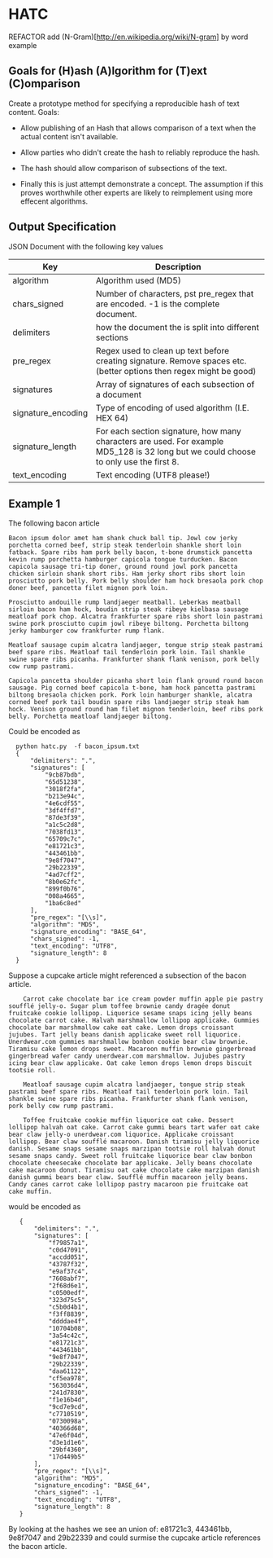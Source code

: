 HATC
====

REFACTOR add (N-Gram)[http://en.wikipedia.org/wiki/N-gram]  by word example

## Goals for (H)ash (A)lgorithm for (T)ext (C)omparison
Create a prototype method for specifying a reproducible hash of text content. Goals:

* Allow publishing of an Hash that allows comparison of a text when the actual content isn't available.

* Allow parties who didn't create the hash to reliably reproduce the hash.

* The hash should allow comparison of subsections of the text.

* Finally this is just attempt demonstrate a concept. The assumption if this proves worthwhile other experts are likely to reimplement using more effecent algorithms.


## Output Specification

JSON Document with the following key values

| Key                  | Description                                                                                                          |
|----------------------|----------------------------------------------------------------------------------------------------------------------|
| algorithm            | Algorithm used  (MD5)                                                                                                |
| chars_signed         | Number of characters, pst pre_regex that are encoded. -1 is the complete document.                                   |
| delimiters           | how the document the is split into different sections                                               |
| pre_regex            | Regex used to clean up text before creating signature. Remove spaces etc.  (better options then regex might be good) |
| signatures           | Array of signatures of each subsection of a document                                                                 |
| signature_encoding   | Type of encoding of used algorithm (I.E. HEX 64)                                                                     |
| signature_length     | For each section signature, how many characters are used. For example MD5_128 is 32 long but we could choose to only use the first 8. |
| text_encoding        | Text encoding (UTF8 please!)                                                                                   |
      
## Example 1

The following bacon article

    Bacon ipsum dolor amet ham shank chuck ball tip. Jowl cow jerky porchetta corned beef, strip steak tenderloin shankle short loin fatback. Spare ribs ham pork belly bacon, t-bone drumstick pancetta kevin rump porchetta hamburger capicola tongue turducken. Bacon capicola sausage tri-tip doner, ground round jowl pork pancetta chicken sirloin shank short ribs. Ham jerky short ribs short loin prosciutto pork belly. Pork belly shoulder ham hock bresaola pork chop doner beef, pancetta filet mignon pork loin.
    
    Prosciutto andouille rump landjaeger meatball. Leberkas meatball sirloin bacon ham hock, boudin strip steak ribeye kielbasa sausage meatloaf pork chop. Alcatra frankfurter spare ribs short loin pastrami swine pork prosciutto cupim jowl ribeye biltong. Porchetta biltong jerky hamburger cow frankfurter rump flank.
    
    Meatloaf sausage cupim alcatra landjaeger, tongue strip steak pastrami beef spare ribs. Meatloaf tail tenderloin pork loin. Tail shankle swine spare ribs picanha. Frankfurter shank flank venison, pork belly cow rump pastrami.
    
    Capicola pancetta shoulder picanha short loin flank ground round bacon sausage. Pig corned beef capicola t-bone, ham hock pancetta pastrami biltong bresaola chicken pork. Pork loin hamburger shankle, alcatra corned beef pork tail boudin spare ribs landjaeger strip steak ham hock. Venison ground round ham filet mignon tenderloin, beef ribs pork belly. Porchetta meatloaf landjaeger biltong.

Could be encoded as

      python hatc.py  -f bacon_ipsum.txt 
      {
          "delimiters": ".",
          "signatures": [
              "9cb87bdb",
              "65d51238",
              "3018f2fa",
              "b213e94c",
              "4e6cdf55",
              "3df4ffd7",
              "87de3f39",
              "a1c5c2d8",
              "7038fd13",
              "65709c7c",
              "e81721c3",
              "443461bb",
              "9e8f7047",
              "29b22339",
              "4ad7cff2",
              "8b0e62fc",
              "899f0b76",
              "008a4665",
              "1ba6c8ed"
          ],
          "pre_regex": "[\\s]",
          "algorithm": "MD5",
          "signature_encoding": "BASE_64",
          "chars_signed": -1,
          "text_encoding": "UTF8",
          "signature_length": 8
      }
          
Suppose a cupcake article might referenced a subsection of the bacon article.

        Carrot cake chocolate bar ice cream powder muffin apple pie pastry soufflé jelly-o. Sugar plum toffee brownie candy dragée donut fruitcake cookie lollipop. Liquorice sesame snaps icing jelly beans chocolate carrot cake. Halvah marshmallow lollipop applicake. Gummies chocolate bar marshmallow cake oat cake. Lemon drops croissant jujubes. Tart jelly beans danish applicake sweet roll liquorice. Unerdwear.com gummies marshmallow bonbon cookie bear claw brownie. Tiramisu cake lemon drops sweet. Macaroon muffin brownie gingerbread gingerbread wafer candy unerdwear.com marshmallow. Jujubes pastry icing bear claw applicake. Oat cake lemon drops lemon drops biscuit tootsie roll.
        
        Meatloaf sausage cupim alcatra landjaeger, tongue strip steak pastrami beef spare ribs. Meatloaf tail tenderloin pork loin. Tail shankle swine spare ribs picanha. Frankfurter shank flank venison, pork belly cow rump pastrami.
        
        Toffee fruitcake cookie muffin liquorice oat cake. Dessert lollipop halvah oat cake. Carrot cake gummi bears tart wafer oat cake bear claw jelly-o unerdwear.com liquorice. Applicake croissant lollipop. Bear claw soufflé macaroon. Danish tiramisu jelly liquorice danish. Sesame snaps sesame snaps marzipan tootsie roll halvah donut sesame snaps candy. Sweet roll fruitcake liquorice bear claw bonbon chocolate cheesecake chocolate bar applicake. Jelly beans chocolate cake macaroon donut. Tiramisu oat cake chocolate cake marzipan danish danish gummi bears bear claw. Soufflé muffin macaroon jelly beans. Candy canes carrot cake lollipop pastry macaroon pie fruitcake oat cake muffin.
      
would be encoded as
      
       {
           "delimiters": ".",
           "signatures": [
               "f79857a1",
               "c0d47091",
               "accdd051",
               "43787f32",
               "e9af37c4",
               "7608abf7",
               "2f68d6e1",
               "c0500edf",
               "323d75c5",
               "c5b0d4b1",
               "f3ff8839",
               "ddddae4f",
               "10704b08",
               "3a54c42c",
               "e81721c3",
               "443461bb",
               "9e8f7047",
               "29b22339",
               "daa61122",
               "cf5ea978",
               "563036d4",
               "241d7830",
               "f1e16b4d",
               "9cd7e9cd",
               "c7710519",
               "0730098a",
               "40366d68",
               "47e6f04d",
               "d3e1d1e6",
               "29bf4360",
               "17d449b5"
           ],
           "pre_regex": "[\\s]",
           "algorithm": "MD5",
           "signature_encoding": "BASE_64",
           "chars_signed": -1,
           "text_encoding": "UTF8",
           "signature_length": 8
       }
                    
By looking at the hashes we see an union of: e81721c3, 443461bb, 9e8f7047 and 29b22339 
and could surmise the cupcake article references the bacon article.   
